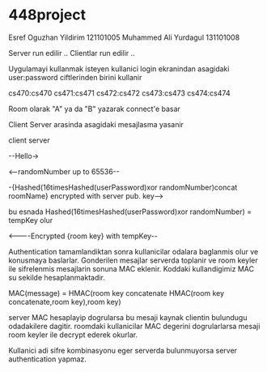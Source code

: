 # 448project

Esref Oguzhan Yildirim 121101005
Muhammed Ali Yurdagul 131101008

Server run edilir ..
Clientlar run edilir ..


Uygulamayi kullanmak isteyen kullanici login ekranindan asagidaki user:password ciftlerinden birini kullanir

cs470:cs470
cs471:cs471
cs472:cs472
cs473:cs473
cs474:cs474

Room olarak "A" ya da "B" yazarak connect'e basar

Client   Server arasinda asagidaki mesajlasma yasanir

client server

--Hello->

<--randomNumber up to 65536--

 -{Hashed(16timesHashed(userPassword)xor randomNumber)concat roomName} encrypted with server pub. key-->

bu esnada Hashed(16timesHashed(userPassword)xor randomNumber) = tempKey olur

<----Encrypted {room key} with tempKey--



Authentication tamamlandiktan sonra kullanicilar odalara baglanmis olur ve konusmaya baslarlar.
Gonderilen mesajlar serverda toplanir ve room keyler ile sifrelenmis mesajlarin sonuna MAC eklenir.
Koddaki kullandigimiz MAC su sekilde hesaplanmaktadir.

MAC(message) = HMAC(room key concatenate HMAC(room key concatenate,room key),room key)

server MAC hesaplayip dogrularsa bu mesaji kaynak clientin bulundugu odadakilere dagitir.
roomdaki kullanicilar MAC degerini dogrularlarsa mesaji room keyler ile decrypt ederek okurlar.

Kullanici adi sifre kombinasyonu eger serverda bulunmuyorsa server authentication yapmaz.

